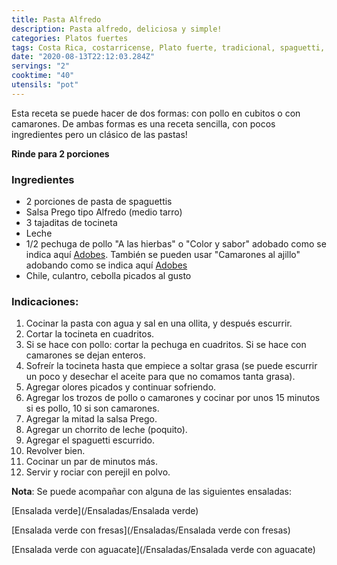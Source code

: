 ```yaml
---
title: Pasta Alfredo
description: Pasta alfredo, deliciosa y simple!
categories: Platos fuertes
tags: Costa Rica, costarricense, Plato fuerte, tradicional, spaguetti, alfredo, salsa, pollo, camarones
date: "2020-08-13T22:12:03.284Z"
servings: "2"
cooktime: "40"
utensils: "pot"
---
```


Esta receta se puede hacer de dos formas: con pollo en cubitos o con camarones. De ambas formas es una receta sencilla, con pocos ingredientes pero un clásico de las pastas!

**Rinde para 2 porciones**

### Ingredientes

- 2 porciones de pasta de spaguettis
- Salsa Prego tipo Alfredo (medio tarro)
- 3 tajaditas de tocineta
- Leche
- 1/2 pechuga de pollo "A las hierbas" o "Color y sabor" adobado como se indica aquí [Adobes](/Adobes/#pollo-sabor). También se pueden usar "Camarones al ajillo" adobando como se indica aquí [Adobes](/Adobes/#camarones)
- Chile, culantro, cebolla picados al gusto

### Indicaciones:

1. Cocinar la pasta con agua y sal en una ollita, y después escurrir.
2. Cortar la tocineta en cuadritos.
3. Si se hace con pollo: cortar la pechuga en cuadritos. Si se hace con camarones se dejan enteros.
4. Sofreír la tocineta hasta que empiece a soltar grasa (se puede escurrir un poco y desechar el aceite para que no comamos tanta grasa).
5. Agregar olores picados y continuar sofriendo.
6. Agregar los trozos de pollo o camarones y cocinar por unos 15 minutos si es pollo, 10 si son camarones.
7. Agregar la mitad la salsa Prego.
8. Agregar un chorrito de leche (poquito).
9. Agregar el spaguetti escurrido.
10. Revolver bien.
11. Cocinar un par de minutos más.
12. Servir y rociar con perejil en polvo.

**Nota**: Se puede acompañar con alguna de las siguientes ensaladas:

[Ensalada verde](/Ensaladas/Ensalada verde)

[Ensalada verde con fresas](/Ensaladas/Ensalada verde con fresas)

[Ensalada verde con aguacate](/Ensaladas/Ensalada verde con aguacate)
